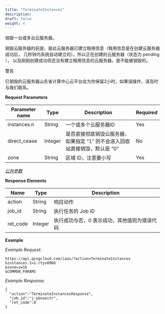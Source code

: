 ```yaml
---
title: "TerminateInstances"
description: 
draft: false
weight: 4
---
```


销毁一台或多台云服务器。

销毁云服务器的前提，是此云服务器已建立租用信息（租用信息是在创建云服务器成功后， 几秒钟内系统自动建立的）。所以正在创建的云服务器（状态为 pending ）， 以及刚刚创建成功但还没有建立租用信息的云服务器，是不能被销毁的。

警告

已销毁的云服务器山东省计算中心云平台会为你保留2小时，如果误操作，请及时与我们联系。

**Request Parameters**

| Parameter name | Type | Description | Required |
| --- | --- | --- | --- |
| instances.n | String | 一个或多个云服务器ID | Yes |
| direct_cease | Integer | 是否直接彻底销毁云服务器，如果指定 “1” 则不会进入回收站直接销毁，默认是 “0” | No |
| zone | String | 区域 ID，注意要小写 | Yes |

[_公共参数_](../../../parameters/)

**Response Elements**

| Name | Type | Description |
| --- | --- | --- |
| action | String | 响应动作 |
| job_id | String | 执行任务的 Job ID |
| ret_code | Integer | 执行成功与否，0 表示成功，其他值则为错误代码 |

**Example**

_Example Request_:

```
https://api.qingcloud.com/iaas/?action=TerminateInstances
&instances.1=i-rtyv0968
&zone=zw1b
&COMMON_PARAMS
```

_Example Response_:

```
{
  "action":"TerminateInstancesResponse",
  "job_id":"j-ybnoeitr",
  "ret_code":0
}
```
